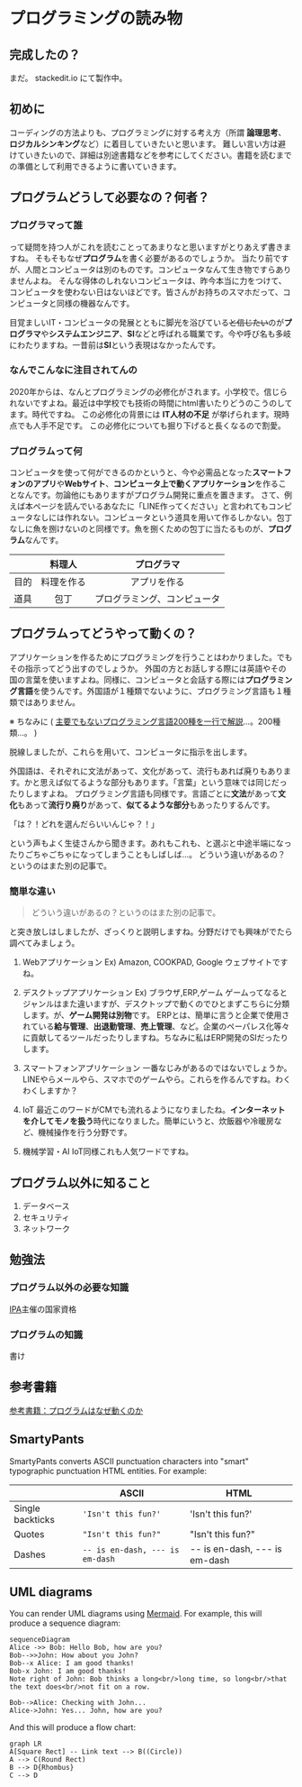 # プログラミングの読み物
## 完成したの？
まだ。
stackedit.io
にて製作中。

##  初めに

コーディングの方法よりも、プログラミングに対する考え方（所謂 **論理思考**、**ロジカルシンキング**など）に着目していきたいと思います。
難しい言い方は避けていきたいので、詳細は別途書籍などを参考にしてください。書籍を読むまでの準備として利用できるように書いていきます。

## プログラムどうして必要なの？何者？

### プログラマって誰
って疑問を持つ人がこれを読むことってあまりなと思いますがとりあえず書きますね。
そもそもなぜ**プログラム**を書く必要があるのでしょうか。
当たり前ですが、人間とコンピュータは別のものです。コンピュータなんて生き物ですらありませんよね。
そんな得体のしれないコンピュータは、昨今本当に力をつけて、コンピュータを使わない日はないほどです。皆さんがお持ちのスマホだって、コンピュータと同様の機器なんです。

目覚ましいIT・コンピュータの発展とともに脚光を浴びている~~と信じたい~~のが**プログラマ**や**システムエンジニア**、**SI**などと呼ばれる職業です。今や呼び名も多岐にわたりますね。一昔前は**SI**という表現はなかったんです。

### なんでこんなに注目されてんの
2020年からは、なんとプログラミングの必修化がされます。小学校で。信じられないですよね。最近は中学校でも技術の時間にhtml書いたりどうのこうのしてます。時代ですね。
この必修化の背景には **IT人材の不足** が挙げられます。現時点でも人手不足です。
この必修化についても掘り下げると長くなるので割愛。

### プログラムって何
コンピュータを使って何ができるのかというと、今や必需品となった**スマートフォンのアプリ**や**Webサイト**、**コンピュータ上で動くアプリケーション**を作ることなんです。勿論他にもありますがプログラム開発に重点を置きます。
さて、例えば本ページを読んでいるあなたに「LINE作ってください」と言われてもコンピュータなしには作れない。コンピュータという道具を用いて作るしかない。包丁なしに魚を捌けないのと同様です。魚を捌くための包丁に当たるものが、**プログラム**なんです。

|  | 料理人 |  プログラマ |
|:--------:| :-------------:| :-------------:|
| 目的 | 料理を作る | アプリを作る |
| 道具 | 包丁 | プログラミング、コンピュータ |

## プログラムってどうやって動くの？

アプリケーションを作るためにプログラミングを行うことはわかりました。でもその指示ってどう出すのでしょうか。
外国の方とお話しする際には英語やその国の言葉を使いますよね。同様に、コンピュータと会話する際には**プログラミング言語**を使うんです。外国語が１種類でないように、プログラミング言語も１種類ではありません。

※ ちなみに
( [主要でもないプログラミング言語200種を一行で解説](https://qiita.com/make_now_just/items/b2ab19f954417c71848d)…。200種類…。 )


脱線しましたが、これらを用いて、コンピュータに指示を出します。

外国語は、それぞれに文法があって、文化があって、流行もあれば廃りもあります。かと思えば似てるような部分もあります。「言葉」という意味では同じだったりしますよね。
プログラミング言語も同様です。言語ごとに**文法**があって**文化**もあって**流行り廃り**があって、**似てるような部分**もあったりするんです。

「は？！どれを選んだらいいんじゃ？！」

という声もよく生徒さんから聞きます。あれもこれも、と選ぶと中途半端になったりごちゃごちゃになってしまうこともしばしば…。
どういう違いがあるの？というのはまた別の記事で。

### 簡単な違い
> どういう違いがあるの？というのはまた別の記事で。

と突き放しはしましたが、ざっくりと説明しますね。分野だけでも興味がでたら調べてみましょう。
1. Webアプリケーション
Ex) Amazon, COOKPAD, Google
ウェブサイトですね。

1. デスクトップアプリケーション
Ex) ブラウザ,ERP,ゲーム
ゲームってなるとジャンルはまた違いますが、デスクトップで動くのでひとまずこちらに分類します。が、**ゲーム開発は別物**です。
ERPとは、簡単に言うと企業で使用されている**給与管理**、**出退勤管理**、**売上管理**、など。企業のペーパレス化等々に貢献してるツールだったりしますね。ちなみに私はERP開発のSIだったりします。

1. スマートフォンアプリケーション
一番なじみがあるのではないでしょうか。LINEやらメールやら、スマホでのゲームやら。これらを作るんですね。わくわくしますか？

1. IoT
最近このワードがCMでも流れるようになりましたね。**インターネットを介してモノを扱う**時代になりました。簡単にいうと、炊飯器や冷暖房など、機械操作を行う分野です。

1. 機械学習・AI
IoT同様これも人気ワードですね。


## プログラム以外に知ること

1. データベース
2. セキュリティ
3. ネットワーク

## 勉強法

### プログラム以外の必要な知識
[IPA](https://www.ipa.go.jp/)主催の国家資格

### プログラムの知識
書け


## 参考書籍
[参考書籍：プログラムはなぜ動くのか](https://www.amazon.co.jp/%E3%83%97%E3%83%AD%E3%82%B0%E3%83%A9%E3%83%A0%E3%81%AF%E3%81%AA%E3%81%9C%E5%8B%95%E3%81%8F%E3%81%AE%E3%81%8B-%E7%AC%AC%EF%BC%92%E7%89%88-%E7%9F%A5%E3%81%A3%E3%81%A6%E3%81%8A%E3%81%8D%E3%81%9F%E3%81%84%E3%83%97%E3%83%AD%E3%82%B0%E3%83%A9%E3%83%A0%E3%81%AE%E5%9F%BA%E7%A4%8E%E7%9F%A5%E8%AD%98-%E7%9F%A2%E6%B2%A2%E4%B9%85%E9%9B%84/dp/4822283151)


## SmartyPants

SmartyPants converts ASCII punctuation characters into "smart" typographic punctuation HTML entities. For example:

|                |ASCII                          |HTML                         |
|----------------|-------------------------------|-----------------------------|
|Single backticks|`'Isn't this fun?'`            |'Isn't this fun?'            |
|Quotes          |`"Isn't this fun?"`            |"Isn't this fun?"            |
|Dashes          |`-- is en-dash, --- is em-dash`|-- is en-dash, --- is em-dash|


## UML diagrams

You can render UML diagrams using [Mermaid](https://mermaidjs.github.io/). For example, this will produce a sequence diagram:

```mermaid
sequenceDiagram
Alice ->> Bob: Hello Bob, how are you?
Bob-->>John: How about you John?
Bob--x Alice: I am good thanks!
Bob-x John: I am good thanks!
Note right of John: Bob thinks a long<br/>long time, so long<br/>that the text does<br/>not fit on a row.

Bob-->Alice: Checking with John...
Alice->John: Yes... John, how are you?
```

And this will produce a flow chart:

```mermaid
graph LR
A[Square Rect] -- Link text --> B((Circle))
A --> C(Round Rect)
B --> D{Rhombus}
C --> D
```
<!--stackedit_data:
eyJoaXN0b3J5IjpbMTkyNjA4Nzk1MSw2MjI0MDgyMjksLTMwMj
A5ODcxNiwxNjc4NzI3NDc3LC0xNzQzNDY0NDY5XX0=
-->